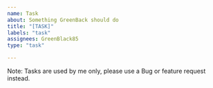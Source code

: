 ```yaml
---
name: Task
about: Something GreenBack should do
title: "[TASK]"
labels: "task"
assignees: GreenBlack85
type: "task"

---
```


Note: Tasks are used by me only, please use a Bug or feature request instead.
